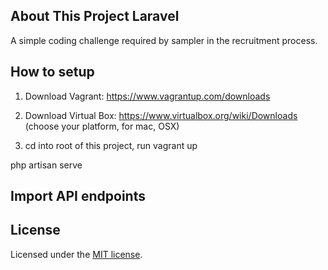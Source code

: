 
## About This Project Laravel

A simple coding challenge required by sampler in the recruitment process.

## How to setup
1. Download Vagrant: https://www.vagrantup.com/downloads

2. Download Virtual Box: https://www.virtualbox.org/wiki/Downloads (choose your platform, for mac, OSX)

3. cd into root of this project, run vagrant up



php artisan serve
### 

## Import API endpoints 

## License

Licensed under the [MIT license](https://opensource.org/licenses/MIT).

